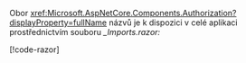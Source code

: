 Obor <xref:Microsoft.AspNetCore.Components.Authorization?displayProperty=fullName> názvů je k dispozici v celé aplikaci prostřednictvím souboru *_Imports.razor:*

[!code-razor[](imports-hosted.razor?highlight=3)]
